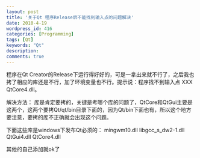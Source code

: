 ```yaml
---
layout: post
title: '关于Qt 程序Release后不能找到输入点的问题解决'
date: 2010-4-19
wordpress_id: 416
categories: [Programming]
tags: [Qt]
keywords: "Qt"
description: 
comments: true
---
```


程序在Qt Creator的Release下运行得好好的，可是一拿出来就不行了，之后我也拷了相应的库还是不行，加了环境变量也不行。提示说：程序找不到输入点 XXX QtCore4.dll。

解决方法：
库是肯定要拷的，关键是考哪个库的问题了，QtCore和QtGui主要是这两个，这两个要拷Qt/qt/bin目录下面的，因为Qt/bin下面也有，所以这个地方要注意，要拷的库不正确就会出现这个问题。

下面这些库是windows下发布Qt必须的：
mingwm10.dll
libgcc_s_dw2-1.dll
QtGui4.dll
QtCore4.dll

其他的自己添加就ok了
